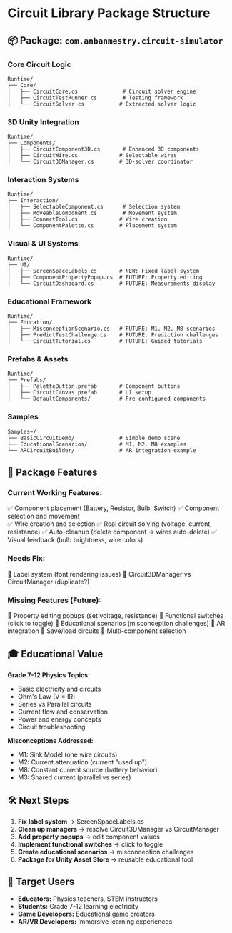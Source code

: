 # Circuit Library Package Structure

## 📦 Package: `com.anbanmestry.circuit-simulator`

### **Core Circuit Logic**
```
Runtime/
├── Core/
│   ├── CircuitCore.cs              # Circuit solver engine
│   ├── CircuitTestRunner.cs        # Testing framework
│   └── CircuitSolver.cs           # Extracted solver logic
```

### **3D Unity Integration** 
```
Runtime/
├── Components/
│   ├── CircuitComponent3D.cs       # Enhanced 3D components
│   ├── CircuitWire.cs             # Selectable wires
│   └── Circuit3DManager.cs        # 3D-solver coordinator
```

### **Interaction Systems**
```
Runtime/
├── Interaction/
│   ├── SelectableComponent.cs      # Selection system
│   ├── MoveableComponent.cs        # Movement system
│   ├── ConnectTool.cs             # Wire creation
│   └── ComponentPalette.cs        # Placement system
```

### **Visual & UI Systems**
```
Runtime/
├── UI/
│   ├── ScreenSpaceLabels.cs       # NEW: Fixed label system
│   ├── ComponentPropertyPopup.cs  # FUTURE: Property editing
│   └── CircuitDashboard.cs        # FUTURE: Measurements display
```

### **Educational Framework**
```
Runtime/
├── Education/
│   ├── MisconceptionScenario.cs   # FUTURE: M1, M2, M8 scenarios
│   ├── PredictTestChallenge.cs    # FUTURE: Prediction challenges
│   └── CircuitTutorial.cs         # FUTURE: Guided tutorials
```

### **Prefabs & Assets**
```
Runtime/
├── Prefabs/
│   ├── PaletteButton.prefab       # Component buttons
│   ├── CircuitCanvas.prefab       # UI setup
│   └── DefaultComponents/         # Pre-configured components
```

### **Samples**
```
Samples~/
├── BasicCircuitDemo/              # Simple demo scene
├── EducationalScenarios/          # M1, M2, M8 examples
└── ARCircuitBuilder/              # AR integration example
```

## 🎯 Package Features

### **Current Working Features:**
✅ Component placement (Battery, Resistor, Bulb, Switch)
✅ Component selection and movement  
✅ Wire creation and selection
✅ Real circuit solving (voltage, current, resistance)
✅ Auto-cleanup (delete component → wires auto-delete)
✅ Visual feedback (bulb brightness, wire colors)

### **Needs Fix:**
🔧 Label system (font rendering issues)
🔧 Circuit3DManager vs CircuitManager (duplicate?)

### **Missing Features (Future):**
🚀 Property editing popups (set voltage, resistance)
🚀 Functional switches (click to toggle)
🚀 Educational scenarios (misconception challenges)
🚀 AR integration
🚀 Save/load circuits
🚀 Multi-component selection

## 🎓 Educational Value

**Grade 7-12 Physics Topics:**
- Basic electricity and circuits
- Ohm's Law (V = IR)
- Series vs Parallel circuits
- Current flow and conservation
- Power and energy concepts
- Circuit troubleshooting

**Misconceptions Addressed:**
- M1: Sink Model (one wire circuits)
- M2: Current attenuation (current "used up")
- M8: Constant current source (battery behavior)
- M3: Shared current (parallel vs series)

## 🛠️ Next Steps

1. **Fix label system** → ScreenSpaceLabels.cs
2. **Clean up managers** → resolve Circuit3DManager vs CircuitManager
3. **Add property popups** → edit component values
4. **Implement functional switches** → click to toggle
5. **Create educational scenarios** → misconception challenges
6. **Package for Unity Asset Store** → reusable educational tool

## 🎯 Target Users

- **Educators:** Physics teachers, STEM instructors
- **Students:** Grade 7-12 learning electricity
- **Game Developers:** Educational game creators
- **AR/VR Developers:** Immersive learning experiences
